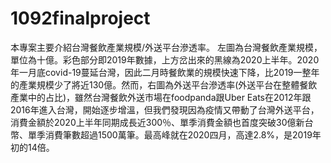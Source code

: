 # 1092finalproject
本專案主要介紹台灣餐飲產業規模/外送平台滲透率。
左圖為台灣餐飲產業規模，單位為十億。彩色部分即2019年數據，上方岔出來的黑線為2020上半年。2020年一月底covid-19蔓延台灣，因此二月時餐飲業的規模快速下降，比2019一整年的產業規模少了將近130億。然而，右圖為外送平台滲透率(外送平台在整體餐飲產業中的占比)，雖然台灣餐飲外送市場在foodpanda跟Uber Eats在2012年跟2016年進入台灣，開始逐步增溫，但我們發現因為疫情又帶動了台灣外送平台，消費金額於2020上半年同期成長近300％、單季消費金額也首度突破30億新台幣、單季消費筆數超過1500萬筆。最高峰就在2020四月，高達2.8%，是2019年初的14倍。
